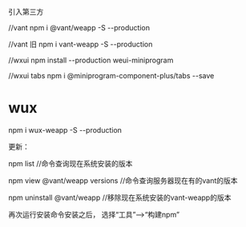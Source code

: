 引入第三方

//vant
npm i @vant/weapp -S --production

//vant 旧
npm i vant-weapp -S --production

//wxui 
npm install --production weui-miniprogram

//wxui  tabs
npm i @miniprogram-component-plus/tabs --save

# wux
npm i wux-weapp -S --production



更新：

npm list //命令查询现在系统安装的版本

npm view @vant/weapp versions  //命令查询服务器现在有的vant的版本

npm uninstall @vant/weapp  //移除现在系统安装的vant-weapp的版本

再次运行安装命令安装之后， 选择“工具”——>“构建npm”


